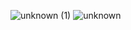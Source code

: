 ![unknown (1)](https://user-images.githubusercontent.com/110328798/182162217-f77c7264-f1d6-4d8c-af41-b8f5119029c1.png)
![unknown](https://user-images.githubusercontent.com/110328798/182162229-54f8375c-ae2f-45ce-bb6d-83a2daeabc31.png)
